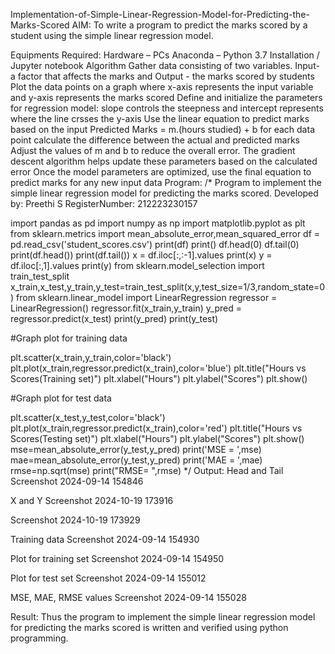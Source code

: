Implementation-of-Simple-Linear-Regression-Model-for-Predicting-the-Marks-Scored
AIM:
To write a program to predict the marks scored by a student using the simple linear regression model.

Equipments Required:
Hardware – PCs
Anaconda – Python 3.7 Installation / Jupyter notebook
Algorithm
Gather data consisting of two variables. Input- a factor that affects the marks and Output - the marks scored by students
Plot the data points on a graph where x-axis represents the input variable and y-axis represents the marks scored
Define and initialize the parameters for regression model: slope controls the steepness and intercept represents where the line crsses the y-axis
Use the linear equation to predict marks based on the input Predicted Marks = m.(hours studied) + b
for each data point calculate the difference between the actual and predicted marks
Adjust the values of m and b to reduce the overall error. The gradient descent algorithm helps update these parameters based on the calculated error
Once the model parameters are optimized, use the final equation to predict marks for any new input data
Program:
/*
Program to implement the simple linear regression model for predicting the marks scored.
Developed by: Preethi S
RegisterNumber: 212223230157

import pandas as pd
import numpy as np
import matplotlib.pyplot as plt
from sklearn.metrics import mean_absolute_error,mean_squared_error
df = pd.read_csv('student_scores.csv')
print(df)
print()
df.head(0)
df.tail(0)
print(df.head())
print(df.tail())
x = df.iloc[:,:-1].values
print(x)
y = df.iloc[:,1].values
print(y)
from sklearn.model_selection import train_test_split
x_train,x_test,y_train,y_test=train_test_split(x,y,test_size=1/3,random_state=0)
from sklearn.linear_model import LinearRegression
regressor = LinearRegression()
regressor.fit(x_train,y_train)
y_pred = regressor.predict(x_test)
print(y_pred)
print(y_test)

#Graph plot for training data

plt.scatter(x_train,y_train,color='black')
plt.plot(x_train,regressor.predict(x_train),color='blue')
plt.title("Hours vs Scores(Training set)")
plt.xlabel("Hours")
plt.ylabel("Scores")
plt.show()

#Graph plot for test data

plt.scatter(x_test,y_test,color='black')
plt.plot(x_train,regressor.predict(x_train),color='red')
plt.title("Hours vs Scores(Testing set)")
plt.xlabel("Hours")
plt.ylabel("Scores")
plt.show()
mse=mean_absolute_error(y_test,y_pred)
print('MSE = ',mse)
mae=mean_absolute_error(y_test,y_pred)
print('MAE = ',mae)
rmse=np.sqrt(mse)
print("RMSE= ",rmse) 
*/
Output:
Head and Tail
Screenshot 2024-09-14 154846

X and Y
Screenshot 2024-10-19 173916

Screenshot 2024-10-19 173929

Training data
Screenshot 2024-09-14 154930

Plot for training set
Screenshot 2024-09-14 154950

Plot for test set
Screenshot 2024-09-14 155012

MSE, MAE, RMSE values
Screenshot 2024-09-14 155028

Result:
Thus the program to implement the simple linear regression model for predicting the marks scored is written and verified using python programming.
